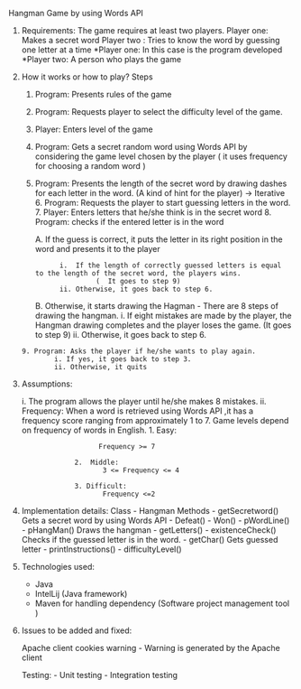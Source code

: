 Hangman Game by using Words API

1. Requirements: 
        The game requires at least two players.
                Player one: Makes a secret word
                Player two : Tries to know the word by guessing one letter at a time
          *Player one: In this case is the program developed
          *Player two:  A person who plays the game

 2. How it works or how to play?
    Steps
       1. Program:  Presents rules of the game
       2. Program:  Requests player to select the difficulty level of the game.

       3. Player:  Enters  level of the game
       4. Program:  Gets a secret random word using Words API by considering the game level chosen by the player ( it uses frequency for choosing a random word )
       5. Program:  Presents the length of the secret word by drawing dashes for each letter in the word. (A kind of hint for the player)
         ->  Iterative
        6. Program:  Requests the player to start guessing letters in the word.
        7. Player: Enters letters that he/she think is in the secret word
        8. Program: checks if the entered letter is in the word
        
            A. If the guess is correct, it puts the letter in its right position in the word and presents it to the player

                    i.  If the length of correctly guessed letters is equal to the length of the secret word, the players wins.
                             (  It goes to step 9)
                    ii. Otherwise, it goes back to step 6.
                    
            B. Otherwise, it starts drawing the Hagman
                    - There are 8 steps of drawing the hangman.
                        i. If eight mistakes are made by the player, the Hangman drawing  completes and the player loses the game.  (It goes to step 9)
                        ii. Otherwise, it goes  back to step 6.
                        
        9. Program: Asks the player if he/she wants to play again.
                i. If yes, it goes back to step 3.
                ii. Otherwise, it quits
3. Assumptions:

     i. The program allows the player until he/she makes 8 mistakes.
     ii. Frequency: When a word is retrieved using Words API ,it has a frequency score ranging from approximately 1 to 7.
            Game levels depend on frequency of words in English.
                    1. Easy:
                    
    	 		          Frequency >= 7
    	 		          
                    2.  Middle:
 			               3 <= Frequency <= 4
 			               
                    3. Difficult:
                           Frequency <=2

4. Implementation details:
        Class  - Hangman
        Methods
               - getSecretword()
                        Gets a secret word by using Words API
               - Defeat()
               - Won()
               - pWordLine()
               - pHangMan()
                    Draws the hangman
                - getLetters()
                - existenceCheck()
                        Checks if the guessed letter is in the word.
                - getChar()
                    Gets guessed letter
                - printInstructions()
                - difficultyLevel()

5. Technologies used:
    - Java
    - IntelLij (Java framework)
    - Maven for handling dependency (Software project management tool  )

6. Issues to be added and fixed:

     Apache client cookies warning
            - Warning is generated by the Apache client 
            
     Testing:
            - Unit testing
            - Integration testing
